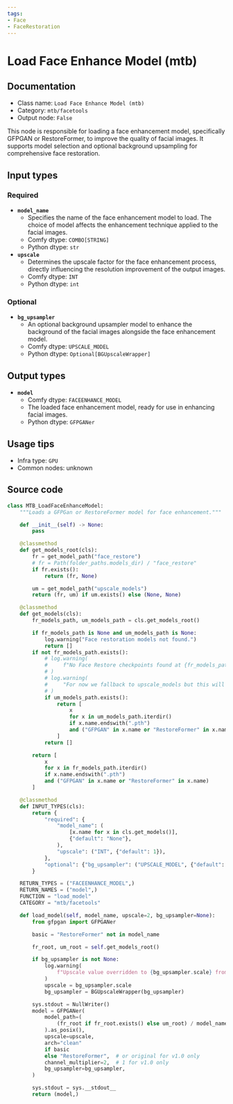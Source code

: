 ```yaml
---
tags:
- Face
- FaceRestoration
---
```


# Load Face Enhance Model (mtb)
## Documentation
- Class name: `Load Face Enhance Model (mtb)`
- Category: `mtb/facetools`
- Output node: `False`

This node is responsible for loading a face enhancement model, specifically GFPGAN or RestoreFormer, to improve the quality of facial images. It supports model selection and optional background upsampling for comprehensive face restoration.
## Input types
### Required
- **`model_name`**
    - Specifies the name of the face enhancement model to load. The choice of model affects the enhancement technique applied to the facial images.
    - Comfy dtype: `COMBO[STRING]`
    - Python dtype: `str`
- **`upscale`**
    - Determines the upscale factor for the face enhancement process, directly influencing the resolution improvement of the output images.
    - Comfy dtype: `INT`
    - Python dtype: `int`
### Optional
- **`bg_upsampler`**
    - An optional background upsampler model to enhance the background of the facial images alongside the face enhancement model.
    - Comfy dtype: `UPSCALE_MODEL`
    - Python dtype: `Optional[BGUpscaleWrapper]`
## Output types
- **`model`**
    - Comfy dtype: `FACEENHANCE_MODEL`
    - The loaded face enhancement model, ready for use in enhancing facial images.
    - Python dtype: `GFPGANer`
## Usage tips
- Infra type: `GPU`
- Common nodes: unknown


## Source code
```python
class MTB_LoadFaceEnhanceModel:
    """Loads a GFPGan or RestoreFormer model for face enhancement."""

    def __init__(self) -> None:
        pass

    @classmethod
    def get_models_root(cls):
        fr = get_model_path("face_restore")
        # fr = Path(folder_paths.models_dir) / "face_restore"
        if fr.exists():
            return (fr, None)

        um = get_model_path("upscale_models")
        return (fr, um) if um.exists() else (None, None)

    @classmethod
    def get_models(cls):
        fr_models_path, um_models_path = cls.get_models_root()

        if fr_models_path is None and um_models_path is None:
            log.warning("Face restoration models not found.")
            return []
        if not fr_models_path.exists():
            # log.warning(
            #     f"No Face Restore checkpoints found at {fr_models_path} (if you've used mtb before these checkpoints were saved in upscale_models before)"
            # )
            # log.warning(
            #     "For now we fallback to upscale_models but this will be removed in a future version"
            # )
            if um_models_path.exists():
                return [
                    x
                    for x in um_models_path.iterdir()
                    if x.name.endswith(".pth")
                    and ("GFPGAN" in x.name or "RestoreFormer" in x.name)
                ]
            return []

        return [
            x
            for x in fr_models_path.iterdir()
            if x.name.endswith(".pth")
            and ("GFPGAN" in x.name or "RestoreFormer" in x.name)
        ]

    @classmethod
    def INPUT_TYPES(cls):
        return {
            "required": {
                "model_name": (
                    [x.name for x in cls.get_models()],
                    {"default": "None"},
                ),
                "upscale": ("INT", {"default": 1}),
            },
            "optional": {"bg_upsampler": ("UPSCALE_MODEL", {"default": None})},
        }

    RETURN_TYPES = ("FACEENHANCE_MODEL",)
    RETURN_NAMES = ("model",)
    FUNCTION = "load_model"
    CATEGORY = "mtb/facetools"

    def load_model(self, model_name, upscale=2, bg_upsampler=None):
        from gfpgan import GFPGANer

        basic = "RestoreFormer" not in model_name

        fr_root, um_root = self.get_models_root()

        if bg_upsampler is not None:
            log.warning(
                f"Upscale value overridden to {bg_upsampler.scale} from bg_upsampler"
            )
            upscale = bg_upsampler.scale
            bg_upsampler = BGUpscaleWrapper(bg_upsampler)

        sys.stdout = NullWriter()
        model = GFPGANer(
            model_path=(
                (fr_root if fr_root.exists() else um_root) / model_name
            ).as_posix(),
            upscale=upscale,
            arch="clean"
            if basic
            else "RestoreFormer",  # or original for v1.0 only
            channel_multiplier=2,  # 1 for v1.0 only
            bg_upsampler=bg_upsampler,
        )

        sys.stdout = sys.__stdout__
        return (model,)

```
